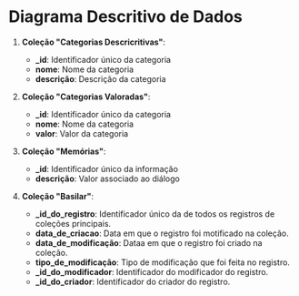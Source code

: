 # Diagrama Descritivo de Dados

1. **Coleção "Categorias Descricritivas"**:
   - **_id**: Identificador único da categoria  
   - **nome**: Nome da categoria
   - **descrição**: Descrição da categoria

2. **Coleção "Categorias Valoradas"**:
   - **_id**: Identificador único da categoria
   - **nome**: Nome da categoria
   - **valor**: Valor da categoria

3. **Coleção "Memórias"**:
   - **_id**: Identificador único da informação
   - **descrição**: Valor associado ao diálogo

4. **Coleção "Basilar"**:
   - **_id_do_registro**: Identificador único da de todos os registros de coleções principais.
   - **data_de_criacao**: Data em que o registro foi motificado na coleção.
   - **data_de_modificação**: Dataa em que o registro foi criado na coleção.
   - **tipo_de_modificação**: Tipo de modificação que foi feita no registro.
   - **_id_do_modificador**: Identificador do modificador do registro.
   - **_id_do_criador**: Identificador do criador do registro.
